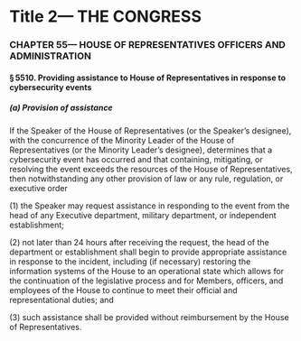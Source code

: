 
# Title 2— THE CONGRESS
### CHAPTER 55— HOUSE OF REPRESENTATIVES OFFICERS AND ADMINISTRATION
#### § 5510. Providing assistance to House of Representatives in response to cybersecurity events
##### (a) Provision of assistance

If the Speaker of the House of Representatives (or the Speaker’s designee), with the concurrence of the Minority Leader of the House of Representatives (or the Minority Leader’s designee), determines that a cybersecurity event has occurred and that containing, mitigating, or resolving the event exceeds the resources of the House of Representatives, then notwithstanding any other provision of law or any rule, regulation, or executive order

(1) the Speaker may request assistance in responding to the event from the head of any Executive department, military department, or independent establishment;

(2) not later than 24 hours after receiving the request, the head of the department or establishment shall begin to provide appropriate assistance in response to the incident, including (if necessary) restoring the information systems of the House to an operational state which allows for the continuation of the legislative process and for Members, officers, and employees of the House to continue to meet their official and representational duties; and

(3) such assistance shall be provided without reimbursement by the House of Representatives.
